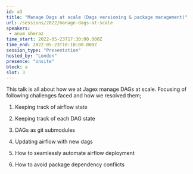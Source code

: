 ```yaml
---
id: a3
title: "Manage Dags at scale (Dags versioning & package management)"
url: /sessions/2022/manage-dags-at-scale
speakers:
 - anum sheraz
time_start: 2022-05-23T17:30:00.000Z
time_end: 2022-05-23T18:10:00.000Z
session_type: "Presentation"
hosted_by: "London"
presence: "onsite"
block: a
slot: 3
---
```


This talk is all about how we at Jagex manage DAGs at scale. Focusing of following challenges faced and how we resolved them; 
 
 1. Keeping track of airflow state
 
 2. Keeping track of each DAG state
 
 3. DAGs as git submodules
 
 4. Updating airflow with new dags
 
 5. How to seamlessly automate airflow deployment 
 
 6. How to avoid package dependency conflicts